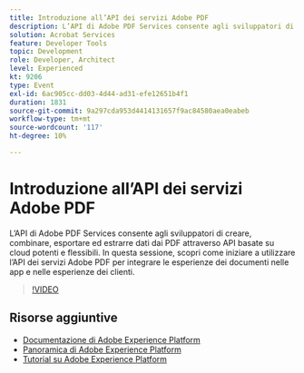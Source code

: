 ```yaml
---
title: Introduzione all’API dei servizi Adobe PDF
description: L’API di Adobe PDF Services consente agli sviluppatori di creare, combinare, esportare ed estrarre dati dai PDF attraverso API basate su cloud potenti e flessibili. In questa sessione, scopri come iniziare a utilizzare l’API dei servizi Adobe PDF per integrare le esperienze dei documenti nelle app e nelle esperienze dei clienti.
solution: Acrobat Services
feature: Developer Tools
topic: Development
role: Developer, Architect
level: Experienced
kt: 9206
type: Event
exl-id: 6ac905cc-dd03-4d44-ad31-efe12651b4f1
duration: 1831
source-git-commit: 9a297cda953d4414131657f9ac84580aea0eabeb
workflow-type: tm+mt
source-wordcount: '117'
ht-degree: 10%

---
```


# Introduzione all’API dei servizi Adobe PDF

L’API di Adobe PDF Services consente agli sviluppatori di creare, combinare, esportare ed estrarre dati dai PDF attraverso API basate su cloud potenti e flessibili. In questa sessione, scopri come iniziare a utilizzare l’API dei servizi Adobe PDF per integrare le esperienze dei documenti nelle app e nelle esperienze dei clienti.


>[!VIDEO](https://video.tv.adobe.com/v/337601/?quality=12&learn=on&hidetitle=true)

## Risorse aggiuntive

- [Documentazione di Adobe Experience Platform](https://experienceleague.adobe.com/docs/experience-platform.html?lang=it)
- [Panoramica di Adobe Experience Platform](https://experienceleague.adobe.com/docs/experience-platform/landing/home.html?lang=it)
- [Tutorial su Adobe Experience Platform](https://experienceleague.adobe.com/docs/platform-learn/tutorials/overview.html?lang=it)
